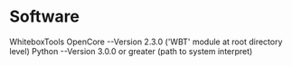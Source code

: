 # Software
WhiteboxTools OpenCore --Version 2.3.0 ('WBT' module at root directory level)
Python --Version 3.0.0 or greater (path to system interpret)


